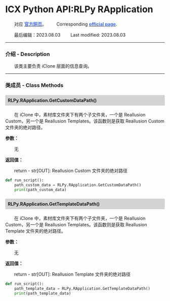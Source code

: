 # ICX Python API:RLPy RApplication
&emsp;&emsp;对应 [**<font color=RoyalBlue>官方网页</font>**](https://wiki.reallusion.com/IC8_Python_API:RLPy_RApplication)。
&ensp;&ensp;&ensp;&ensp;Corresponding [**<font color=RoyalBlue>official page</font>**](https://wiki.reallusion.com/IC8_Python_API:RLPy_RApplication).

&emsp;&emsp;最后编辑：2023.08.03
&ensp;&ensp;&ensp;&ensp;Last modified: 2023.08.03
___
### 介绍 - Description
&emsp;&emsp;该类主要负责 iClone 层面的信息查询。
___
### 类成员 - Class Methods
#### <div style="background: lightgray; padding: 8px;">RLPy.RApplication.GetCustomDataPath()</div>
&emsp;&emsp;在 iClone 中，素材库文件夹下有两个子文件夹，一个是 Reallusion Custom，另一个是 Reallusion Templates。该函数则是获取 Reallusion Custom 文件夹的绝对路径。

**参数：**

&emsp;&emsp;无

**返回值：**

&emsp;&emsp;return - str[OUT]: Reallusion Custom 文件夹的绝对路径

``` python {.line-numbers}
def run_script():
    path_custom_data = RLPy.RApplication.GetCustomDataPath()
    print(path_custom_data)
```
#### <div style="background: lightgray; padding: 8px;">RLPy.RApplication.GetTemplateDataPath()</div>
&emsp;&emsp;在 iClone 中，素材库文件夹下有两个子文件夹，一个是 Reallusion Custom，另一个是 Reallusion Templates。该函数则是获取 Reallusion Template 文件夹的绝对路径。

**参数：**

&emsp;&emsp;无

**返回值：**

&emsp;&emsp;return - str[OUT]: Reallusion Template 文件夹的绝对路径

``` python {.line-numbers}
def run_script():
    path_template_data = RLPy.RApplication.GetTemplateDataPath()
    print(path_template_data)
```